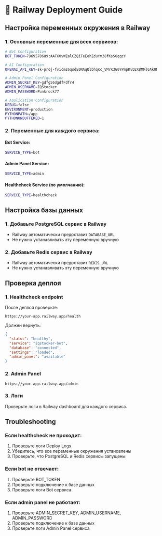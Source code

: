 # 🚀 Railway Deployment Guide

## Настройка переменных окружения в Railway

### 1. Основные переменные для всех сервисов:

```bash
# Bot Configuration
BOT_TOKEN=7969578689:AAFXOvWZalCZQiTeEohZduYm38fKsSOqqcY

# AI Configuration  
OPENAI_API_KEY=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

# Admin Panel Configuration
ADMIN_SECRET_KEY=gdfg56dgdfFdfr4
ADMIN_USERNAME=IQStocker
ADMIN_PASSWORD=Punkrock77

# Application Configuration
DEBUG=false
ENVIRONMENT=production
PYTHONPATH=/app
PYTHONUNBUFFERED=1
```

### 2. Переменные для каждого сервиса:

#### Bot Service:
```bash
SERVICE_TYPE=bot
```

#### Admin Panel Service:
```bash
SERVICE_TYPE=admin
```

#### Healthcheck Service (по умолчанию):
```bash
SERVICE_TYPE=healthcheck
```

## Настройка базы данных

### 1. Добавьте PostgreSQL сервис в Railway
- Railway автоматически предоставит `DATABASE_URL`
- Не нужно устанавливать эту переменную вручную

### 2. Добавьте Redis сервис в Railway  
- Railway автоматически предоставит `REDIS_URL`
- Не нужно устанавливать эту переменную вручную

## Проверка деплоя

### 1. Healthcheck endpoint
После деплоя проверьте:
```
https://your-app.railway.app/health
```

Должен вернуть:
```json
{
  "status": "healthy",
  "service": "iqstocker-bot",
  "database": "connected",
  "settings": "loaded",
  "admin_panel": "available"
}
```

### 2. Admin Panel
```
https://your-app.railway.app/admin
```

### 3. Логи
Проверьте логи в Railway dashboard для каждого сервиса.

## Troubleshooting

### Если healthcheck не проходит:
1. Проверьте логи Deploy Logs
2. Убедитесь, что все переменные окружения установлены
3. Проверьте, что PostgreSQL и Redis сервисы запущены

### Если bot не отвечает:
1. Проверьте BOT_TOKEN
2. Проверьте подключение к базе данных
3. Проверьте логи Bot сервиса

### Если admin panel не работает:
1. Проверьте ADMIN_SECRET_KEY, ADMIN_USERNAME, ADMIN_PASSWORD
2. Проверьте подключение к базе данных
3. Проверьте логи Admin Panel сервиса
